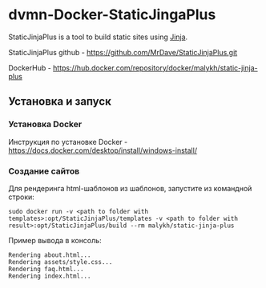 # dvmn-Docker-StaticJingaPlus

StaticJinjaPlus is a tool to build static sites using [Jinja](https://jinja.palletsprojects.com/).

StaticJinjaPlus github - https://github.com/MrDave/StaticJinjaPlus.git

DockerHub - https://hub.docker.com/repository/docker/malykh/static-jinja-plus

## Установка и запуск

### Установка Docker
Инструкция по установке Docker - https://docs.docker.com/desktop/install/windows-install/

### Создание сайтов
Для рендеринга html-шаблонов из шаблонов, запустите из командной строки:

```
sudo docker run -v <path to folder with templates>:opt/StaticJinjaPlus/templates -v <path to folder with result>:opt/StaticJinjaPlus/build --rm malykh/static-jinja-plus
```

Пример вывода в консоль:
```
Rendering about.html...
Rendering assets/style.css...
Rendering faq.html...
Rendering index.html...
```
